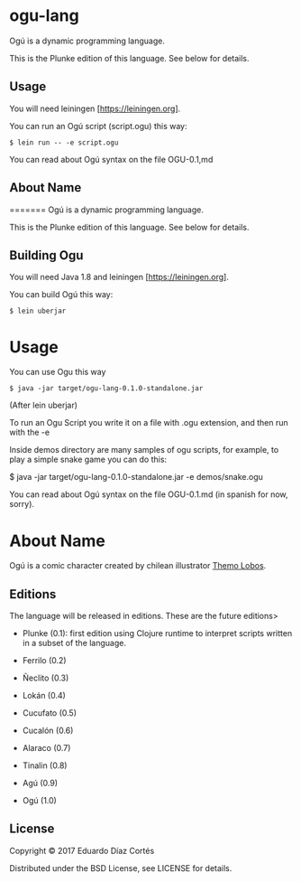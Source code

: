 # ogu-lang

Ogú is a dynamic programming language.

This is the Plunke edition of this language. See below for details.

## Usage

You will need leiningen [https://leiningen.org].

You can run an Ogú script (script.ogu) this way:

    $ lein run -- -e script.ogu
    
You can read about Ogú syntax on the file OGU-0.1,md 

## About Name
=======
Ogú is a dynamic programming language.

This is the Plunke edition of this language. See below for details.

## Building Ogu


You will need Java 1.8 and leiningen [https://leiningen.org].

You can build Ogú this way:

    $ lein uberjar
    
# Usage
    
You can use Ogu this way
    
    $ java -jar target/ogu-lang-0.1.0-standalone.jar
    
(After lein uberjar)
    
To run an Ogu Script you write it on a file with .ogu extension, and then run with the -e

Inside demos directory are many samples of ogu scripts, for example, to play a simple snake game you can do this:
   
   $ java -jar target/ogu-lang-0.1.0-standalone.jar -e demos/snake.ogu
    
You can read about Ogú syntax on the file OGU-0.1.md (in spanish for now, sorry). 

# About Name

Ogú is a comic character created by chilean illustrator [Themo Lobos](https://en.wikipedia.org/wiki/Themo_Lobos).

## Editions

The language will be released in editions.
These are the future editions>

- Plunke (0.1): first edition using Clojure runtime to interpret scripts written in a subset of the language.

- Ferrilo (0.2)

- Ñeclito (0.3)

- Lokán (0.4)

- Cucufato (0.5)

- Cucalón (0.6)

- Alaraco (0.7)

- Tinalin (0.8)

- Agú (0.9)

- Ogú (1.0)


## License

Copyright © 2017 Eduardo Díaz Cortés

Distributed under the BSD License, see LICENSE for details.
